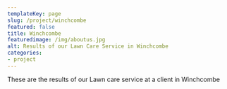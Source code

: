 ```yaml
---
templateKey: page
slug: /project/winchcombe
featured: false
title: Winchcombe
featuredimage: /img/aboutus.jpg
alt: Results of our Lawn Care Service in Winchcombe
categories:
- project
---
```

These are the results of our Lawn care service at a client in Winchcombe


